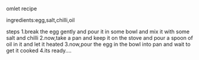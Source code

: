 omlet recipe

ingredients:egg,salt,chilli,oil

steps
1.break the egg gently and pour it in some bowl and mix it with some salt and chilli
2.now,take a pan and keep it on the stove and pour a spoon of oil in it and let it heated
3.now,pour the egg in the bowl into pan and wait to get it cooked
4.its ready....